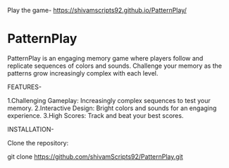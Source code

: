 Play the game- https://shivamscripts92.github.io/PatternPlay/


# PatternPlay

PatternPlay is an engaging memory game where players follow and replicate sequences of colors and sounds. Challenge your memory as the patterns grow increasingly complex with each level.

FEATURES-

1.Challenging Gameplay: Increasingly complex sequences to test your memory.
2.Interactive Design: Bright colors and sounds for an engaging experience.
3.High Scores: Track and beat your best scores.

INSTALLATION-

Clone the repository:

git clone https://github.com/shivamScripts92/PatternPlay.git



